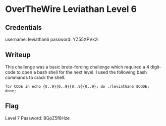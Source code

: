 # OverTheWire Leviathan Level 6

## Credentials
username: leviathan6
password: YZ55XPVk2l

## Writeup
This challenge was a basic brute-forcing challenge which required a 4 digit-code to open a bash shell for the next level. I used the following bash commands to crack the shell.

```
for CODE in echo {0..9}{0..9}{0..9}{0..9}; do ./leviathan6 $CODE; done;

```

## Flag
Level 7 Password: 8GpZ5f8Hze
